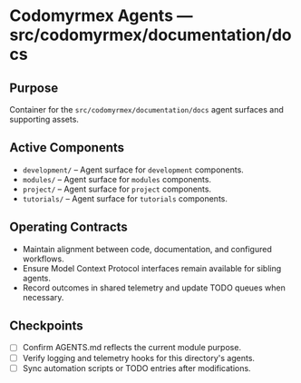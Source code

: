 # Codomyrmex Agents — src/codomyrmex/documentation/docs

## Purpose
Container for the `src/codomyrmex/documentation/docs` agent surfaces and supporting assets.

## Active Components
- `development/` – Agent surface for `development` components.
- `modules/` – Agent surface for `modules` components.
- `project/` – Agent surface for `project` components.
- `tutorials/` – Agent surface for `tutorials` components.

## Operating Contracts
- Maintain alignment between code, documentation, and configured workflows.
- Ensure Model Context Protocol interfaces remain available for sibling agents.
- Record outcomes in shared telemetry and update TODO queues when necessary.

## Checkpoints
- [ ] Confirm AGENTS.md reflects the current module purpose.
- [ ] Verify logging and telemetry hooks for this directory's agents.
- [ ] Sync automation scripts or TODO entries after modifications.
